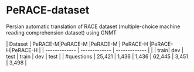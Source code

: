 # PeRACE-dataset
Persian automatic translation of RACE dataset (multiple-choice machine reading comprehension dataset) using GNMT


|     Dataset   |       PeRACE-M|PeRACE-M |PeRACE-M         |       PeRACE-H   |PeRACE-H|PeRACE-H    |
| ------------- | ------------- | ------------- |
|   |  train|   dev  | test   |   train  | dev | test  |
| #questions    | 25,421 | 1,436  | 1,436  |  62,445 | 3,451 | 3,498  |
